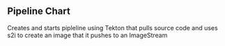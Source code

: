 ## Pipeline Chart
Creates and starts pipleline using Tekton that pulls source code and uses s2i to create an image that it pushes to an ImageStream